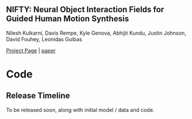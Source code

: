 

## NIFTY: Neural Object Interaction Fields for Guided Human Motion Synthesis 

Nilesh Kulkarni, Davis Rempe, Kyle Genova, Abhijit Kundu, Justin Johnson, David Fouhey, Leonidas Guibas

[Project Page](https://nileshkulkarni.github.io/nifty/) |  [paper](https://arxiv.org/pdf/2307.07511.pdf)

# Code

## Release Timeline
To be released soon, along with initial model / data and code.

